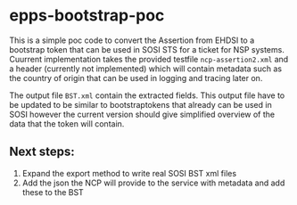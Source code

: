 # epps-bootstrap-poc

This is a simple poc code to convert the Assertion from EHDSI to a bootstrap token that can be used in SOSI STS for a ticket for NSP systems.
Cuurrent implementation takes the provided testfile `ncp-assertion2.xml` and a header (currently not implemented) which will contain metadata such as the country of origin that can be used in logging and tracing later on.

The output file `BST.xml` contain the extracted fields. This output file have to be updated to be similar to bootstraptokens that already can be used in SOSI however the current version should give simplified overview of the data that the token will contain.

## Next steps:
1. Expand the export method to write real SOSI BST xml files
2. Add the json the NCP will provide to the service with metadata and add these to the BST
